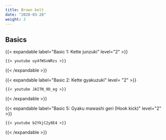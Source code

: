 ```yaml
---
title: Brown belt
date: "2020-03-28"
weight: 3
---
```


## Basics

{{< expandable label="Basic 1: Kette junzuki" level="2" >}}

    {{< youtube uy4fWSxWRzs >}}

{{< /expandable >}}


{{< expandable label="Basic 2: Kette gyakuzuki" level= "2" >}}

    {{< youtube JAITN_9D_eg >}}

{{< /expandable >}}


{{< expandable label="Basic 5: Gyaku mawashi geri (Hook kick)" level="2" >}}

    {{< youtube b2YkjC2y8E4 >}}

{{< /expandable >}}
